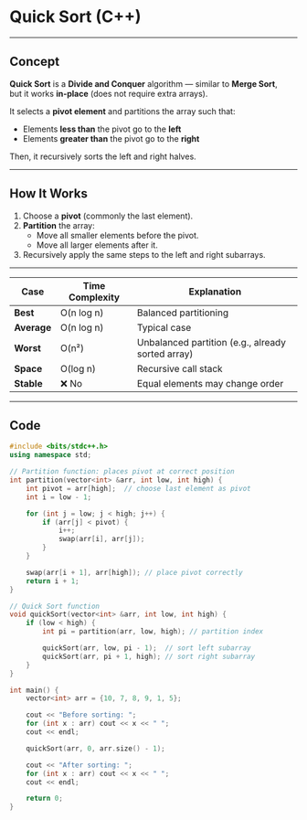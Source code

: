 #  Quick Sort (C++)

---

##  Concept

**Quick Sort** is a **Divide and Conquer** algorithm — similar to **Merge Sort**,  
but it works **in-place** (does not require extra arrays).

It selects a **pivot element** and partitions the array such that:

- Elements **less than** the pivot go to the **left**  
- Elements **greater than** the pivot go to the **right**

Then, it recursively sorts the left and right halves.

---

##  How It Works

1. Choose a **pivot** (commonly the last element).  
2. **Partition** the array:
   - Move all smaller elements before the pivot.  
   - Move all larger elements after it.  
3. Recursively apply the same steps to the left and right subarrays.  

---
| Case        | Time Complexity | Explanation                                       |
| ----------- | --------------- | ------------------------------------------------- |
| **Best**    | O(n log n)      | Balanced partitioning                             |
| **Average** | O(n log n)      | Typical case                                      |
| **Worst**   | O(n²)           | Unbalanced partition (e.g., already sorted array) |
| **Space**   | O(log n)        | Recursive call stack                              |
| **Stable**  | ❌ No            | Equal elements may change order                   |


---

##  Code

```cpp
#include <bits/stdc++.h>
using namespace std;

// Partition function: places pivot at correct position
int partition(vector<int> &arr, int low, int high) {
    int pivot = arr[high];  // choose last element as pivot
    int i = low - 1;

    for (int j = low; j < high; j++) {
        if (arr[j] < pivot) {
            i++;
            swap(arr[i], arr[j]);
        }
    }

    swap(arr[i + 1], arr[high]); // place pivot correctly
    return i + 1;
}

// Quick Sort function
void quickSort(vector<int> &arr, int low, int high) {
    if (low < high) {
        int pi = partition(arr, low, high); // partition index

        quickSort(arr, low, pi - 1);  // sort left subarray
        quickSort(arr, pi + 1, high); // sort right subarray
    }
}

int main() {
    vector<int> arr = {10, 7, 8, 9, 1, 5};

    cout << "Before sorting: ";
    for (int x : arr) cout << x << " ";
    cout << endl;

    quickSort(arr, 0, arr.size() - 1);

    cout << "After sorting: ";
    for (int x : arr) cout << x << " ";
    cout << endl;

    return 0;
}
